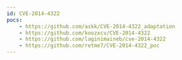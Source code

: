 ```yaml
---
id: CVE-2014-4322
pocs:
    - https://github.com/askk/CVE-2014-4322_adaptation
    - https://github.com/koozxcv/CVE-2014-4322
    - https://github.com/laginimaineb/cve-2014-4322
    - https://github.com/retme7/CVE-2014-4322_poc
---
```

